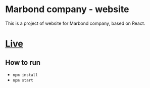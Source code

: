 # Marbond company - website

This is a project of website for Marbond company, based on React.

# [Live](https://marbond.pl/)

## How to run
- `npm install`
- `npm start`
